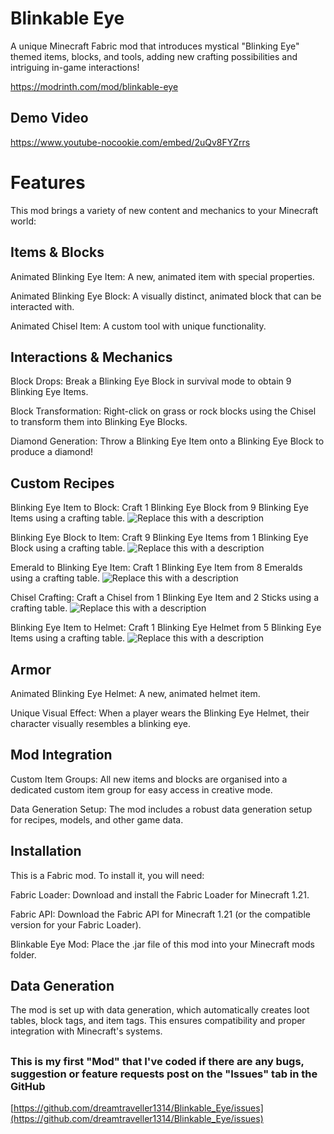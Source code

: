 # Blinkable Eye
A unique Minecraft Fabric mod that introduces mystical "Blinking Eye" themed items, blocks, and tools, adding new crafting possibilities and intriguing in-game interactions!

https://modrinth.com/mod/blinkable-eye

## Demo Video
https://www.youtube-nocookie.com/embed/2uQv8FYZrrs



# Features
This mod brings a variety of new content and mechanics to your Minecraft world:



## Items & Blocks
Animated Blinking Eye Item: A new, animated item with special properties.

Animated Blinking Eye Block: A visually distinct, animated block that can be interacted with.

Animated Chisel Item: A custom tool with unique functionality.



## Interactions & Mechanics
Block Drops: Break a Blinking Eye Block in survival mode to obtain 9 Blinking Eye Items.

Block Transformation: Right-click on grass or rock blocks using the Chisel to transform them into Blinking Eye Blocks.

Diamond Generation: Throw a Blinking Eye Item onto a Blinking Eye Block to produce a diamond!



## Custom Recipes
Blinking Eye Item to Block: Craft 1 Blinking Eye Block from 9 Blinking Eye Items using a crafting table.
![Replace this with a description](https://cdn.modrinth.com/data/cached_images/b2a7c42493cc24981612ffd0df6ab7acac6c0638_0.webp)

Blinking Eye Block to Item: Craft 9 Blinking Eye Items from 1 Blinking Eye Block using a crafting table.
![Replace this with a description](https://cdn.modrinth.com/data/cached_images/9e87e7bfd64f459932dccdfb6ec83dc42f9cd1ec_0.webp)

Emerald to Blinking Eye Item: Craft 1 Blinking Eye Item from 8 Emeralds using a crafting table.
![Replace this with a description](https://cdn.modrinth.com/data/cached_images/160cbd39f2a2320c2a778f83fca846ccbc3cfbc2_0.webp)

Chisel Crafting: Craft a Chisel from 1 Blinking Eye Item and 2 Sticks using a crafting table.
![Replace this with a description](https://cdn.modrinth.com/data/cached_images/8c4d17508df0febd5d4e37163777dd3343694d55_0.webp)

Blinking Eye Item to Helmet: Craft 1 Blinking Eye Helmet from 5 Blinking Eye Items using a crafting table.
![Replace this with a description](https://cdn.modrinth.com/data/cached_images/10f83c28eae898400dcd40cf2937748bb4352011_0.webp)



## Armor
Animated Blinking Eye Helmet: A new, animated helmet item.

Unique Visual Effect: When a player wears the Blinking Eye Helmet, their character visually resembles a blinking eye.



## Mod Integration
Custom Item Groups: All new items and blocks are organised into a dedicated custom item group for easy access in creative mode.

Data Generation Setup: The mod includes a robust data generation setup for recipes, models, and other game data.



## Installation
This is a Fabric mod. To install it, you will need:

Fabric Loader: Download and install the Fabric Loader for Minecraft 1.21.

Fabric API: Download the Fabric API for Minecraft 1.21 (or the compatible version for your Fabric Loader).

Blinkable Eye Mod: Place the .jar file of this mod into your Minecraft mods folder.

## Data Generation
The mod is set up with data generation, which automatically creates loot tables, block tags, and item tags. This ensures compatibility and proper integration with Minecraft's systems.

## 

### This is my first "Mod" that I've coded if there are any bugs, suggestion or feature requests post on the "Issues" tab in the GitHub

[https://github.com/dreamtraveller1314/Blinkable_Eye/issues](https://github.com/dreamtraveller1314/Blinkable_Eye/issues)
